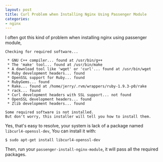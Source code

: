 ```yaml
---
layout: post
title: Curl Problem when Installing Nginx Using Passenger Module
categories:
- nginx
---
```


I often got this kind of problem when installing nginx using passenger module,

    Checking for required software...

     * GNU C++ compiler... found at /usr/bin/g++
     * The 'make' tool... found at /usr/bin/make
     * A download tool like 'wget' or 'curl'... found at /usr/bin/wget
     * Ruby development headers... found
     * OpenSSL support for Ruby... found
     * RubyGems... found
     * Rake... found at /home/jerry/.rvm/wrappers/ruby-1.9.3-p0/rake
     * rack... found
     * Curl development headers with SSL support... not found
     * OpenSSL development headers... found
     * Zlib development headers... found

    Some required software is not installed.
    But don't worry, this installer will tell you how to install them.
    
Yes, that's easy to resolve, your system is lack of a package named `libcurl4-openssl-dev`,
You can install it with:

    $ sudo apt-get install libcurl4-openssl-dev
    
Then, run your `passenger-install-nginx-module`, it will pass all the required packages.